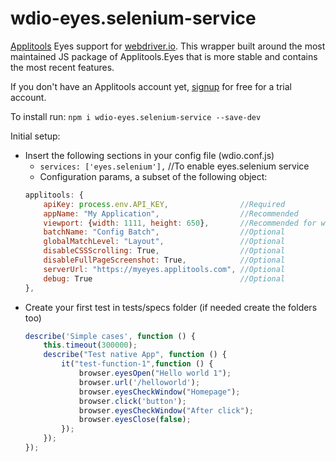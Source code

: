 # wdio-eyes.selenium-service
[Applitools](https://applitools.com) Eyes support for [webdriver.io](https://http://webdriver.io/).
This wrapper built around the most maintained JS package of Applitools.Eyes that is more stable and contains the most recent features.

If you don't have an Applitools account yet, [signup](https://applitools.com/users/register) for free for a trial account.

To install run: `npm i wdio-eyes.selenium-service --save-dev`

Initial setup:
- Insert the following sections in your config file (wdio.conf.js) 
    - `services: ['eyes.selenium'],` //To enable eyes.selenium service
    - Configuration params, a subset of the following object:       
    ```javascript
    applitools: {
        apiKey: process.env.API_KEY,                //Required
        appName: "My Application",                  //Recommended
        viewport: {width: 1111, height: 650},       //Recommended for web, don't use in mobile
        batchName: "Config Batch",                  //Optional
        globalMatchLevel: "Layout",                 //Optional
        disableCSSScrolling: True,                  //Optional
        disableFullPageScreenshot: True,            //Optional
        serverUrl: "https://myeyes.applitools.com", //Optional
        debug: True                                 //Optional
    },
    ```
- Create your first test in tests/specs folder (if needed create the folders too)
    ```javascript
    describe('Simple cases', function () {
        this.timeout(300000);
        describe("Test native App", function () {
            it("test-function-1",function () {
                browser.eyesOpen("Hello world 1");
                browser.url('/helloworld');
                browser.eyesCheckWindow("Homepage");
                browser.click('button');
                browser.eyesCheckWindow("After click");
                browser.eyesClose(false);
            });
        });
    });
    ```